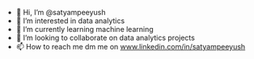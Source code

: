 - 👋 Hi, I’m @satyampeeyush
- 👀 I’m interested in data analytics
- 🌱 I’m currently learning machine learning 
- 💞️ I’m looking to collaborate on data analytics projects
- 📫 How to reach me dm me on www.linkedin.com/in/satyampeeyush


<!---
satyampeeyush/satyampeeyush is a ✨ special ✨ repository because its `README.md` (this file) appears on your GitHub profile.
You can click the Preview link to take a look at your changes.
--->
